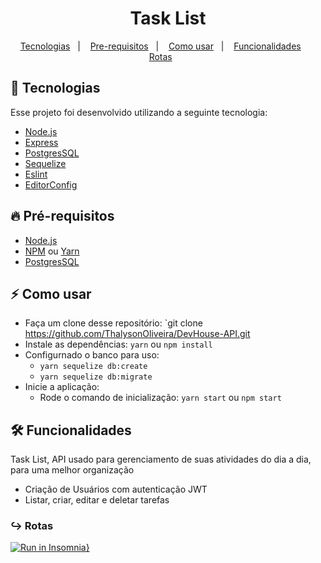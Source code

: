 
<h1 align="center">Task List</h1>

<p align="center">
  <a href="#tecnologia">Tecnologias</a>&nbsp;&nbsp;&nbsp;|&nbsp;&nbsp;&nbsp;
  <a href="#pre-requisitos">Pre-requisitos</a>&nbsp;&nbsp;&nbsp;|&nbsp;&nbsp;&nbsp;
  <a href="#como-usar">Como usar</a>&nbsp;&nbsp;&nbsp;|&nbsp;&nbsp;&nbsp;
  <a href="#funcionalidades">Funcionalidades</a>&nbsp;&nbsp;&nbsp;&nbsp;&nbsp;&nbsp;
  <a href="#rotas">Rotas</a>&nbsp;&nbsp;&nbsp;&nbsp;&nbsp;&nbsp;
</p>

<a id="tecnologia"></a>
## 🚀 Tecnologias

Esse projeto foi desenvolvido utilizando a seguinte tecnologia:

- [Node.js](https://nodejs.org/en/)
- [Express](https://expressjs.com/pt-br/)
- [PostgresSQL](https://www.postgresql.org/)
- [Sequelize](https://sequelize.org/master/index.html)
- [Eslint](https://eslint.org/)
- [EditorConfig](https://editorconfig.org/ )

<a id="pre-requisitos"></a>
## :fire: **Pré-requisitos**

- [Node.js](https://nodejs.org/en/)
- [NPM](https://www.npmjs.com/) ou [Yarn](https://yarnpkg.com/)
- [PostgresSQL](https://www.postgresql.org/)


<a id="como-usar"></a>
## :zap: Como usar

- Faça um clone desse repositório: `git clone https://github.com/ThalysonOliveira/DevHouse-API.git
- Instale as dependências: `yarn` ou `npm install`
- Configurnado o banco para uso:
   - `yarn sequelize db:create`
   - `yarn sequelize db:migrate`
- Inicie a aplicação:
   - Rode o comando de inicialização: `yarn start` ou `npm start`

<a id="funcionalidades"></a>
## 🛠️ Funcionalidades

Task List, API usado para gerenciamento de suas atividades do dia a dia, para uma melhor organização
- Criação de Usuários com autenticação JWT
- Listar, criar, editar e deletar tarefas

<a id="rotas"></a>
### ↪︎ Rotas
[![Run in Insomnia}](https://insomnia.rest/images/run.svg)](https://insomnia.rest/run/?label=Dev%20House&uri=%7B%22_type%22%3A%22export%22%2C%22__export_format%22%3A4%2C%22__export_date%22%3A%222020-12-22T16%3A54%3A36.097Z%22%2C%22__export_source%22%3A%22insomnia.desktop.app%3Av2020.4.0%22%2C%22resources%22%3A%5B%7B%22_id%22%3A%22req_70d5ae9865674fe3abf0ced1cfa8348d%22%2C%22parentId%22%3A%22fld_82ad9d31ee1a467fa84ba8570b863405%22%2C%22modified%22%3A1601144125805%2C%22created%22%3A1601142614794%2C%22url%22%3A%22http%3A%2F%2Flocalhost%3A3333%2Fhouses%2F5f6f81e1d06fe013c4726790%2Freserve%22%2C%22name%22%3A%22Reserve%20House%22%2C%22description%22%3A%22%22%2C%22method%22%3A%22POST%22%2C%22body%22%3A%7B%22mimeType%22%3A%22application%2Fjson%22%2C%22text%22%3A%22%7B%5Cn%5Ct%5C%22date%5C%22%3A%20%5C%2225%20de%20novembro%5C%22%5Cn%7D%22%7D%2C%22parameters%22%3A%5B%5D%2C%22headers%22%3A%5B%7B%22name%22%3A%22user_id%22%2C%22value%22%3A%225f6f81aed06fe013c472678f%22%2C%22description%22%3A%22%22%2C%22id%22%3A%22pair_903153ca2dfb4a0c93c485367e03ea1d%22%7D%2C%7B%22name%22%3A%22Content-Type%22%2C%22value%22%3A%22application%2Fjson%22%2C%22id%22%3A%22pair_7e835bfbe41546378484cecf353349d3%22%7D%5D%2C%22authentication%22%3A%7B%7D%2C%22metaSortKey%22%3A-1601142614851%2C%22isPrivate%22%3Afalse%2C%22settingStoreCookies%22%3Atrue%2C%22settingSendCookies%22%3Atrue%2C%22settingDisableRenderRequestBody%22%3Afalse%2C%22settingEncodeUrl%22%3Atrue%2C%22settingRebuildPath%22%3Atrue%2C%22settingFollowRedirects%22%3A%22global%22%2C%22_type%22%3A%22request%22%7D%2C%7B%22_id%22%3A%22fld_82ad9d31ee1a467fa84ba8570b863405%22%2C%22parentId%22%3A%22fld_0d01d5d78aae48d19e1ab3518a812a8c%22%2C%22modified%22%3A1601142599401%2C%22created%22%3A1601142599401%2C%22name%22%3A%22Reserve%22%2C%22description%22%3A%22%22%2C%22environment%22%3A%7B%7D%2C%22environmentPropertyOrder%22%3Anull%2C%22metaSortKey%22%3A-1601142599401%2C%22_type%22%3A%22request_group%22%7D%2C%7B%22_id%22%3A%22fld_0d01d5d78aae48d19e1ab3518a812a8c%22%2C%22parentId%22%3A%22wrk_4f74f8762992462ca7475322ba3816bf%22%2C%22modified%22%3A1600800800895%2C%22created%22%3A1600800800895%2C%22name%22%3A%22Devhouse%22%2C%22description%22%3A%22%22%2C%22environment%22%3A%7B%7D%2C%22environmentPropertyOrder%22%3Anull%2C%22metaSortKey%22%3A-1600800800895%2C%22_type%22%3A%22request_group%22%7D%2C%7B%22_id%22%3A%22wrk_4f74f8762992462ca7475322ba3816bf%22%2C%22parentId%22%3Anull%2C%22modified%22%3A1600458951062%2C%22created%22%3A1600458951062%2C%22name%22%3A%22Insomnia%22%2C%22description%22%3A%22%22%2C%22scope%22%3Anull%2C%22_type%22%3A%22workspace%22%7D%2C%7B%22_id%22%3A%22req_d640b76148a14453bd052970ed893759%22%2C%22parentId%22%3A%22fld_82ad9d31ee1a467fa84ba8570b863405%22%2C%22modified%22%3A1601145208908%2C%22created%22%3A1601144929972%2C%22url%22%3A%22http%3A%2F%2Flocalhost%3A3333%2Freserve%22%2C%22name%22%3A%22Reserve%20List%22%2C%22description%22%3A%22%22%2C%22method%22%3A%22GET%22%2C%22body%22%3A%7B%7D%2C%22parameters%22%3A%5B%5D%2C%22headers%22%3A%5B%7B%22name%22%3A%22user_id%22%2C%22value%22%3A%225f6f81aed06fe013c472678f%22%2C%22description%22%3A%22%22%2C%22id%22%3A%22pair_903153ca2dfb4a0c93c485367e03ea1d%22%7D%5D%2C%22authentication%22%3A%7B%7D%2C%22metaSortKey%22%3A-1601141918804%2C%22isPrivate%22%3Afalse%2C%22settingStoreCookies%22%3Atrue%2C%22settingSendCookies%22%3Atrue%2C%22settingDisableRenderRequestBody%22%3Afalse%2C%22settingEncodeUrl%22%3Atrue%2C%22settingRebuildPath%22%3Atrue%2C%22settingFollowRedirects%22%3A%22global%22%2C%22_type%22%3A%22request%22%7D%2C%7B%22_id%22%3A%22req_bdc45ca59e5540eba3f61bda2e3b4bcd%22%2C%22parentId%22%3A%22fld_82ad9d31ee1a467fa84ba8570b863405%22%2C%22modified%22%3A1601145308568%2C%22created%22%3A1601145199043%2C%22url%22%3A%22http%3A%2F%2Flocalhost%3A3333%2Freserve%2Fcancel%22%2C%22name%22%3A%22Reserve%20Cancel%22%2C%22description%22%3A%22%22%2C%22method%22%3A%22DELETE%22%2C%22body%22%3A%7B%22mimeType%22%3A%22application%2Fjson%22%2C%22text%22%3A%22%7B%5Cn%5Ct%5C%22reserve_id%5C%22%20%3A%20%5C%225f6f8253bf09181060492cd1%5C%22%5Cn%7D%22%7D%2C%22parameters%22%3A%5B%5D%2C%22headers%22%3A%5B%7B%22name%22%3A%22Content-Type%22%2C%22value%22%3A%22application%2Fjson%22%2C%22id%22%3A%22pair_d999581f0f524fd6af0dcdaaa90491e3%22%7D%5D%2C%22authentication%22%3A%7B%7D%2C%22metaSortKey%22%3A-1601141570780.5%2C%22isPrivate%22%3Afalse%2C%22settingStoreCookies%22%3Atrue%2C%22settingSendCookies%22%3Atrue%2C%22settingDisableRenderRequestBody%22%3Afalse%2C%22settingEncodeUrl%22%3Atrue%2C%22settingRebuildPath%22%3Atrue%2C%22settingFollowRedirects%22%3A%22global%22%2C%22_type%22%3A%22request%22%7D%2C%7B%22_id%22%3A%22req_96cf10e4f024409fa9b61bad87a4b3ce%22%2C%22parentId%22%3A%22fld_08f1ab3aa8064874bcd8dd4d76c74df3%22%2C%22modified%22%3A1601142745832%2C%22created%22%3A1601141222757%2C%22url%22%3A%22http%3A%2F%2Flocalhost%3A3333%2Fdashboard%22%2C%22name%22%3A%22Show%20Houses%22%2C%22description%22%3A%22%22%2C%22method%22%3A%22GET%22%2C%22body%22%3A%7B%7D%2C%22parameters%22%3A%5B%5D%2C%22headers%22%3A%5B%7B%22name%22%3A%22user_id%22%2C%22value%22%3A%225f6aa90b79197b1764a41f3f%22%2C%22description%22%3A%22%22%2C%22id%22%3A%22pair_ff1266923b0945f994c3849eebc75aca%22%7D%5D%2C%22authentication%22%3A%7B%7D%2C%22metaSortKey%22%3A-1601141222757%2C%22isPrivate%22%3Afalse%2C%22settingStoreCookies%22%3Atrue%2C%22settingSendCookies%22%3Atrue%2C%22settingDisableRenderRequestBody%22%3Afalse%2C%22settingEncodeUrl%22%3Atrue%2C%22settingRebuildPath%22%3Atrue%2C%22settingFollowRedirects%22%3A%22global%22%2C%22_type%22%3A%22request%22%7D%2C%7B%22_id%22%3A%22fld_08f1ab3aa8064874bcd8dd4d76c74df3%22%2C%22parentId%22%3A%22fld_0d01d5d78aae48d19e1ab3518a812a8c%22%2C%22modified%22%3A1601141204335%2C%22created%22%3A1601141204335%2C%22name%22%3A%22Dashboard%22%2C%22description%22%3A%22%22%2C%22environment%22%3A%7B%7D%2C%22environmentPropertyOrder%22%3Anull%2C%22metaSortKey%22%3A-1601141204335%2C%22_type%22%3A%22request_group%22%7D%2C%7B%22_id%22%3A%22req_15d9d1e904534457a519b9ff8dfcd60f%22%2C%22parentId%22%3A%22fld_4543d956713f48e4950b7d425622561d%22%2C%22modified%22%3A1601401550591%2C%22created%22%3A1600803727668%2C%22url%22%3A%22http%3A%2F%2Flocalhost%3A3333%2Fhouses%22%2C%22name%22%3A%22Houses%20Store%22%2C%22description%22%3A%22%22%2C%22method%22%3A%22POST%22%2C%22body%22%3A%7B%22mimeType%22%3A%22multipart%2Fform-data%22%2C%22params%22%3A%5B%7B%22name%22%3A%22thumbnail%22%2C%22value%22%3A%22%22%2C%22description%22%3A%22%22%2C%22id%22%3A%22pair_efd39266fa4340adac0445a346a457c3%22%2C%22type%22%3A%22file%22%2C%22fileName%22%3A%22D%3A%5C%5CImagens%5C%5Cimages.jpg%22%2C%22disabled%22%3Afalse%7D%2C%7B%22name%22%3A%22description%22%2C%22value%22%3A%22casa%20nova%20bem%20grande%22%2C%22description%22%3A%22%22%2C%22id%22%3A%22pair_a068399f7e2d4d3a815684c2dc9ca2c0%22%2C%22disabled%22%3Afalse%7D%2C%7B%22name%22%3A%22price%22%2C%22value%22%3A%222500%22%2C%22description%22%3A%22%22%2C%22id%22%3A%22pair_60d09fe1a96b4b529330ef5061b82c60%22%2C%22disabled%22%3Afalse%7D%2C%7B%22name%22%3A%22location%22%2C%22value%22%3A%22rua%200800%22%2C%22description%22%3A%22%22%2C%22id%22%3A%22pair_2f436f9162f34e79a4505a6969e75918%22%2C%22disabled%22%3Afalse%7D%2C%7B%22name%22%3A%22status%22%2C%22value%22%3A%22true%22%2C%22description%22%3A%22%22%2C%22id%22%3A%22pair_c8eaeb643a534a6fa01d00eba49d35a1%22%2C%22disabled%22%3Afalse%7D%2C%7B%22name%22%3A%22%22%2C%22value%22%3A%22%22%2C%22description%22%3A%22%22%2C%22id%22%3A%22pair_f45ca028a382404db1d9a6441d62c90d%22%7D%5D%7D%2C%22parameters%22%3A%5B%5D%2C%22headers%22%3A%5B%7B%22name%22%3A%22Content-Type%22%2C%22value%22%3A%22multipart%2Fform-data%22%2C%22id%22%3A%22pair_0f83676b0eba491881149f56e1631875%22%7D%2C%7B%22name%22%3A%22user_id%22%2C%22value%22%3A%225f6f81aed06fe013c472678f%22%2C%22description%22%3A%22%22%2C%22id%22%3A%22pair_ca36ef09085c4fff805be0902d289f1b%22%2C%22disabled%22%3Afalse%7D%5D%2C%22authentication%22%3A%7B%7D%2C%22metaSortKey%22%3A-1600803727668%2C%22isPrivate%22%3Afalse%2C%22settingStoreCookies%22%3Atrue%2C%22settingSendCookies%22%3Atrue%2C%22settingDisableRenderRequestBody%22%3Afalse%2C%22settingEncodeUrl%22%3Atrue%2C%22settingRebuildPath%22%3Atrue%2C%22settingFollowRedirects%22%3A%22global%22%2C%22_type%22%3A%22request%22%7D%2C%7B%22_id%22%3A%22fld_4543d956713f48e4950b7d425622561d%22%2C%22parentId%22%3A%22fld_0d01d5d78aae48d19e1ab3518a812a8c%22%2C%22modified%22%3A1600803717884%2C%22created%22%3A1600803717884%2C%22name%22%3A%22Houses%22%2C%22description%22%3A%22%22%2C%22environment%22%3A%7B%7D%2C%22environmentPropertyOrder%22%3Anull%2C%22metaSortKey%22%3A-1600803717885%2C%22_type%22%3A%22request_group%22%7D%2C%7B%22_id%22%3A%22req_e2ded62e5dd742d89fbbc1f861572a16%22%2C%22parentId%22%3A%22fld_4543d956713f48e4950b7d425622561d%22%2C%22modified%22%3A1601401299419%2C%22created%22%3A1600819681755%2C%22url%22%3A%22http%3A%2F%2Flocalhost%3A3333%2Fhouses%2F5f6a8ba3ab868f13b4fbcfe6%22%2C%22name%22%3A%22Houses%20Update%22%2C%22description%22%3A%22%22%2C%22method%22%3A%22PUT%22%2C%22body%22%3A%7B%22mimeType%22%3A%22multipart%2Fform-data%22%2C%22params%22%3A%5B%7B%22name%22%3A%22thumbnail%22%2C%22value%22%3A%22%22%2C%22description%22%3A%22%22%2C%22id%22%3A%22pair_efd39266fa4340adac0445a346a457c3%22%2C%22type%22%3A%22file%22%2C%22fileName%22%3A%22D%3A%5C%5CImagens%5C%5Cminhafoto.jpg%22%7D%2C%7B%22name%22%3A%22description%22%2C%22value%22%3A%22Apartamento%20com%20piscina%22%2C%22description%22%3A%22%22%2C%22id%22%3A%22pair_a068399f7e2d4d3a815684c2dc9ca2c0%22%7D%2C%7B%22name%22%3A%22price%22%2C%22value%22%3A%221350%22%2C%22description%22%3A%22%22%2C%22id%22%3A%22pair_60d09fe1a96b4b529330ef5061b82c60%22%7D%2C%7B%22name%22%3A%22location%22%2C%22value%22%3A%22Avenida%20da%20esquina%22%2C%22description%22%3A%22%22%2C%22id%22%3A%22pair_2f436f9162f34e79a4505a6969e75918%22%2C%22disabled%22%3Afalse%7D%2C%7B%22name%22%3A%22status%22%2C%22value%22%3A%22true%22%2C%22description%22%3A%22%22%2C%22id%22%3A%22pair_c8eaeb643a534a6fa01d00eba49d35a1%22%7D%2C%7B%22name%22%3A%22%22%2C%22value%22%3A%22%22%2C%22description%22%3A%22%22%2C%22id%22%3A%22pair_f45ca028a382404db1d9a6441d62c90d%22%7D%5D%7D%2C%22parameters%22%3A%5B%5D%2C%22headers%22%3A%5B%7B%22name%22%3A%22Content-Type%22%2C%22value%22%3A%22multipart%2Fform-data%22%2C%22id%22%3A%22pair_0f83676b0eba491881149f56e1631875%22%7D%2C%7B%22name%22%3A%22user_id%22%2C%22value%22%3A%225f6a5680a6494c1214be21cc%22%2C%22description%22%3A%22%22%2C%22id%22%3A%22pair_ca36ef09085c4fff805be0902d289f1b%22%2C%22disabled%22%3Afalse%7D%5D%2C%22authentication%22%3A%7B%7D%2C%22metaSortKey%22%3A-1600803009584%2C%22isPrivate%22%3Afalse%2C%22settingStoreCookies%22%3Atrue%2C%22settingSendCookies%22%3Atrue%2C%22settingDisableRenderRequestBody%22%3Afalse%2C%22settingEncodeUrl%22%3Atrue%2C%22settingRebuildPath%22%3Atrue%2C%22settingFollowRedirects%22%3A%22global%22%2C%22_type%22%3A%22request%22%7D%2C%7B%22_id%22%3A%22req_eb566fc4455040c3902921b7336236c5%22%2C%22parentId%22%3A%22fld_4543d956713f48e4950b7d425622561d%22%2C%22modified%22%3A1601409911307%2C%22created%22%3A1600818640089%2C%22url%22%3A%22http%3A%2F%2Flocalhost%3A3333%2Fhouses%22%2C%22name%22%3A%22Index%20Houses%22%2C%22description%22%3A%22%22%2C%22method%22%3A%22GET%22%2C%22body%22%3A%7B%22mimeType%22%3A%22multipart%2Fform-data%22%2C%22params%22%3A%5B%5D%7D%2C%22parameters%22%3A%5B%7B%22name%22%3A%22status%22%2C%22value%22%3A%22false%22%2C%22description%22%3A%22%22%2C%22id%22%3A%22pair_90f1ea829549410eac8a60a6f1079358%22%7D%2C%7B%22name%22%3A%22%22%2C%22value%22%3A%22%22%2C%22description%22%3A%22%22%2C%22id%22%3A%22pair_89fe8baf75d746cb8196d43403cc5f59%22%7D%5D%2C%22headers%22%3A%5B%7B%22name%22%3A%22user_id%22%2C%22value%22%3A%225f6aa90b79197b1764a41f3%22%2C%22description%22%3A%22%22%2C%22id%22%3A%22pair_ca36ef09085c4fff805be0902d289f1b%22%2C%22disabled%22%3Afalse%7D%2C%7B%22name%22%3A%22Content-Type%22%2C%22value%22%3A%22multipart%2Fform-data%22%2C%22id%22%3A%22pair_c9865161a66b49c6a5f2f3597cb6a5d7%22%7D%5D%2C%22authentication%22%3A%7B%7D%2C%22metaSortKey%22%3A-1600802291500%2C%22isPrivate%22%3Afalse%2C%22settingStoreCookies%22%3Atrue%2C%22settingSendCookies%22%3Atrue%2C%22settingDisableRenderRequestBody%22%3Afalse%2C%22settingEncodeUrl%22%3Atrue%2C%22settingRebuildPath%22%3Atrue%2C%22settingFollowRedirects%22%3A%22global%22%2C%22_type%22%3A%22request%22%7D%2C%7B%22_id%22%3A%22req_30fc1e3eafef40c0812261c438784c86%22%2C%22parentId%22%3A%22fld_4543d956713f48e4950b7d425622561d%22%2C%22modified%22%3A1600996170196%2C%22created%22%3A1600821146890%2C%22url%22%3A%22http%3A%2F%2Flocalhost%3A3333%2Fhouses%22%2C%22name%22%3A%22Index%20Destroy%22%2C%22description%22%3A%22%22%2C%22method%22%3A%22DELETE%22%2C%22body%22%3A%7B%22mimeType%22%3A%22application%2Fjson%22%2C%22text%22%3A%22%7B%5Cn%5Ct%5C%22house_id%5C%22%20%3A%20%5C%225f6aa9b53f841d06889c0765%5C%22%5Cn%7D%22%7D%2C%22parameters%22%3A%5B%5D%2C%22headers%22%3A%5B%7B%22name%22%3A%22c%22%2C%22value%22%3A%225f6a5680a6494c1214be21cc%22%2C%22description%22%3A%22%22%2C%22id%22%3A%22pair_6dea9233d1c143f284241c909d53aae1%22%7D%2C%7B%22name%22%3A%22Content-Type%22%2C%22value%22%3A%22application%2Fjson%22%2C%22id%22%3A%22pair_033eb4cb2a9643729b2f839d1424225a%22%7D%5D%2C%22authentication%22%3A%7B%7D%2C%22metaSortKey%22%3A-1600801573416%2C%22isPrivate%22%3Afalse%2C%22settingStoreCookies%22%3Atrue%2C%22settingSendCookies%22%3Atrue%2C%22settingDisableRenderRequestBody%22%3Afalse%2C%22settingEncodeUrl%22%3Atrue%2C%22settingRebuildPath%22%3Atrue%2C%22settingFollowRedirects%22%3A%22global%22%2C%22_type%22%3A%22request%22%7D%2C%7B%22_id%22%3A%22req_dea5f3ebdae747bda1e61862b4c9a646%22%2C%22parentId%22%3A%22fld_06173541089449f49dfc35810db96ca9%22%2C%22modified%22%3A1607980552860%2C%22created%22%3A1600800855332%2C%22url%22%3A%22http%3A%2F%2Flocalhost%3A3333%2Fsessions%22%2C%22name%22%3A%22Session%20Store%22%2C%22description%22%3A%22%22%2C%22method%22%3A%22POST%22%2C%22body%22%3A%7B%22mimeType%22%3A%22application%2Fjson%22%2C%22text%22%3A%22%7B%5Cn%5Ct%5C%22email%5C%22%3A%20%5C%22daniel%40gmail.com%5C%22%5Cn%7D%22%7D%2C%22parameters%22%3A%5B%5D%2C%22headers%22%3A%5B%7B%22name%22%3A%22Content-Type%22%2C%22value%22%3A%22application%2Fjson%22%2C%22id%22%3A%22pair_bd5ba9c09b3745c9bfe6c6ad94a1c6d0%22%7D%5D%2C%22authentication%22%3A%7B%7D%2C%22metaSortKey%22%3A-1600800855332%2C%22isPrivate%22%3Afalse%2C%22settingStoreCookies%22%3Atrue%2C%22settingSendCookies%22%3Atrue%2C%22settingDisableRenderRequestBody%22%3Afalse%2C%22settingEncodeUrl%22%3Atrue%2C%22settingRebuildPath%22%3Atrue%2C%22settingFollowRedirects%22%3A%22global%22%2C%22_type%22%3A%22request%22%7D%2C%7B%22_id%22%3A%22fld_06173541089449f49dfc35810db96ca9%22%2C%22parentId%22%3A%22fld_0d01d5d78aae48d19e1ab3518a812a8c%22%2C%22modified%22%3A1600800845356%2C%22created%22%3A1600800845356%2C%22name%22%3A%22Session%22%2C%22description%22%3A%22%22%2C%22environment%22%3A%7B%7D%2C%22environmentPropertyOrder%22%3Anull%2C%22metaSortKey%22%3A-1600800845356%2C%22_type%22%3A%22request_group%22%7D%2C%7B%22_id%22%3A%22env_156552dd7647507ff33f4f8eefe3b4a13ccdb7f9%22%2C%22parentId%22%3A%22wrk_4f74f8762992462ca7475322ba3816bf%22%2C%22modified%22%3A1603160410240%2C%22created%22%3A1600458951107%2C%22name%22%3A%22Base%20Environment%22%2C%22data%22%3A%7B%22base_url%22%3A%22http%3A%2F%2Flocalhost%3A3333%22%7D%2C%22dataPropertyOrder%22%3A%7B%22%26%22%3A%5B%22base_url%22%5D%7D%2C%22color%22%3Anull%2C%22isPrivate%22%3Afalse%2C%22metaSortKey%22%3A1600458951107%2C%22_type%22%3A%22environment%22%7D%2C%7B%22_id%22%3A%22jar_156552dd7647507ff33f4f8eefe3b4a13ccdb7f9%22%2C%22parentId%22%3A%22wrk_4f74f8762992462ca7475322ba3816bf%22%2C%22modified%22%3A1600458951109%2C%22created%22%3A1600458951109%2C%22name%22%3A%22Default%20Jar%22%2C%22cookies%22%3A%5B%5D%2C%22_type%22%3A%22cookie_jar%22%7D%2C%7B%22_id%22%3A%22spc_e34a9ae4052c470790536969b0ab1e9b%22%2C%22parentId%22%3A%22wrk_4f74f8762992462ca7475322ba3816bf%22%2C%22modified%22%3A1600458951064%2C%22created%22%3A1600458951064%2C%22fileName%22%3A%22Insomnia%22%2C%22contents%22%3A%22%22%2C%22contentType%22%3A%22yaml%22%2C%22_type%22%3A%22api_spec%22%7D%5D%7D)
